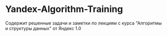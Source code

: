 # Yandex-Algorithm-Training
Содержит решенные задачи и заметки по лекциям с курса "Алгоритмы и структуры данных" от Яндекс 1.0
